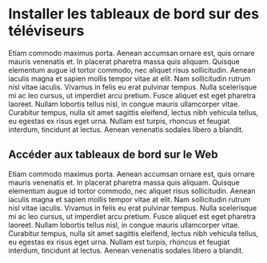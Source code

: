# Installer les tableaux de bord sur des téléviseurs

Etiam commodo maximus porta. Aenean accumsan ornare est, quis ornare mauris venenatis et. In placerat pharetra massa quis aliquam. Quisque elementum augue id tortor commodo, nec aliquet risus sollicitudin. Aenean iaculis magna et sapien mollis tempor vitae at elit. Nam sollicitudin rutrum nisl vitae iaculis. Vivamus in felis eu erat pulvinar tempus. Nulla scelerisque mi ac leo cursus, ut imperdiet arcu pretium. Fusce aliquet est eget pharetra laoreet. Nullam lobortis tellus nisl, in congue mauris ullamcorper vitae. Curabitur tempus, nulla sit amet sagittis eleifend, lectus nibh vehicula tellus, eu egestas ex risus eget urna. Nullam est turpis, rhoncus et feugiat interdum, tincidunt at lectus. Aenean venenatis sodales libero a blandit.

## Accéder aux tableaux de bord sur le Web

Etiam commodo maximus porta. Aenean accumsan ornare est, quis ornare mauris venenatis et. In placerat pharetra massa quis aliquam. Quisque elementum augue id tortor commodo, nec aliquet risus sollicitudin. Aenean iaculis magna et sapien mollis tempor vitae at elit. Nam sollicitudin rutrum nisl vitae iaculis. Vivamus in felis eu erat pulvinar tempus. Nulla scelerisque mi ac leo cursus, ut imperdiet arcu pretium. Fusce aliquet est eget pharetra laoreet. Nullam lobortis tellus nisl, in congue mauris ullamcorper vitae. Curabitur tempus, nulla sit amet sagittis eleifend, lectus nibh vehicula tellus, eu egestas ex risus eget urna. Nullam est turpis, rhoncus et feugiat interdum, tincidunt at lectus. Aenean venenatis sodales libero a blandit.